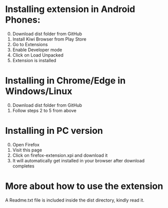 # Installing extension in Android Phones:
0. Download dist folder from GitHub
1. Install Kiwi Browser from Play Store
2. Go to Extensions 
3. Enable Developer mode
4. Click on Load Unpacked
5. Extension is installed 

# Installing in Chrome/Edge in Windows/Linux
0. Download dist folder from GitHub
1. Follow steps 2 to 5 from above

# Installing in PC version
0. Open Firefox
1. Visit this page
2. Click on firefox-extension.xpi and download it
3. It will automatically get installed in your browser after download completes

# More about how to use the extension
A Readme.txt file is included inside the dist directory, kindly read it.